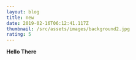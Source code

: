 ```yaml
---
layout: blog
title: new
date: 2019-02-16T06:12:41.117Z
thumbnail: /src/assets/images/background2.jpg
rating: 5
---
```

**Hello There**
